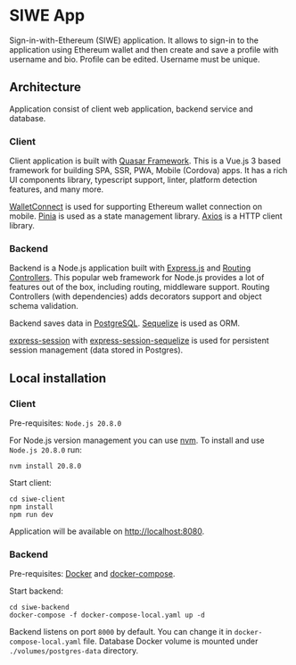 # SIWE App
Sign-in-with-Ethereum (SIWE) application. It allows to sign-in to the application using Ethereum wallet and then
create and save a profile with username and bio. Profile can be edited. Username must be unique.

## Architecture
Application consist of client web application, backend service and database. 

### Client
Client application is built with [Quasar Framework](https://quasar.dev/). 
This is a Vue.js 3 based framework for building SPA, SSR, PWA, Mobile (Cordova) apps. It has a rich UI components library,
typescript support, linter, platform detection features, and many more.

[WalletConnect](https://walletconnect.com/) is used for supporting Ethereum wallet connection on mobile.
[Pinia](https://pinia.vuejs.org/) is used as a state management library.
[Axios](https://axios-http.com/) is a HTTP client library.

### Backend
Backend is a Node.js application built with [Express.js](https://expressjs.com/) and [Routing Controllers](https://github.com/typestack/routing-controllers).
This popular web framework for Node.js provides a lot of features out of the box, including routing, middleware support. 
Routing Controllers (with dependencies) adds decorators support and object schema validation.

Backend saves data in [PostgreSQL](https://www.postgresql.org/). [Sequelize](https://sequelize.org/) is used as ORM.

[express-session](https://www.npmjs.com/package/express-session) with [express-session-sequelize](https://www.npmjs.com/package/express-session-sequelize)
is used for persistent session management (data stored in Postgres).


## Local installation

### Client
Pre-requisites: `Node.js 20.8.0`

For Node.js version management you can use [nvm](https://github.com/nvm-sh/nvm).
To install and use `Node.js 20.8.0` run:
```
nvm install 20.8.0
```

Start client:
```
cd siwe-client
npm install
npm run dev
```

Application will be available on [http://localhost:8080](http://localhost:8080).

### Backend
Pre-requisites: [Docker](https://www.docker.com/) and [docker-compose](https://docs.docker.com/compose/install/).

Start backend:
```
cd siwe-backend
docker-compose -f docker-compose-local.yaml up -d
```

Backend listens on port `8000` by default. You can change it in `docker-compose-local.yaml` file. 
Database Docker volume is mounted under `./volumes/postgres-data` directory.